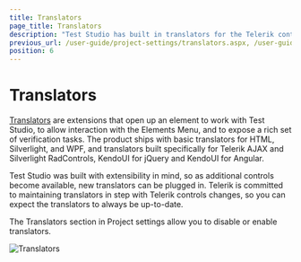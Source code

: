 ```yaml
---
title: Translators
page_title: Translators
description: "Test Studio has built in translators for the Telerik controls. Test Studio provides Basic translators for HTML, Silverlight, and WPF, and translators built specifically for Telerik AJAX and Silverlight RadControls, KendoUI for jQuery and KendoUI for Angular"
previous_url: /user-guide/project-settings/translators.aspx, /user-guide/project-settings/translators
position: 6
---
```

# Translators

<a href="/getting-started/test-recording/translators" target="_blank">Translators</a> are extensions that open up an element to work with Test Studio, to allow interaction with the Elements Menu, and to expose a rich set of verification tasks. The product ships with basic translators for HTML, Silverlight, and WPF, and translators built specifically for Telerik AJAX and Silverlight RadControls, KendoUI for jQuery and KendoUI for Angular.

Test Studio was built with extensibility in mind, so as additional controls become available, new translators can be plugged in. Telerik is committed to maintaining translators in step with Telerik controls changes, so you can expect the translators to always be up-to-date.

The Translators section in Project settings allow you to disable or enable translators.

![Translators][1]

[1]: /img/features/project-settings/translators/fig1.png